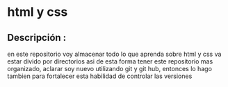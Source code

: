 # html y css 
## Descripción :
en este repositorio voy almacenar todo lo que aprenda sobre html y css va estar divido por directorios
asi de esta forma tener este repositorio mas organizado, aclarar soy nuevo utilizando git y git hub,
entonces lo hago tambien para fortalecer esta habilidad de controlar las versiones
